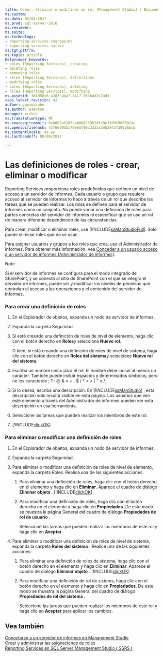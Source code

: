 ```yaml
---
title: Crear, eliminar o modificar un rol (Management Studio) | Documentos de Microsoft
ms.custom: 
ms.date: 03/01/2017
ms.prod: sql-server-2016
ms.reviewer: 
ms.suite: 
ms.technology:
- reporting-services-sharepoint
- reporting-services-native
ms.tgt_pltfrm: 
ms.topic: article
helpviewer_keywords:
- roles [Reporting Services], creating
- deleting roles
- removing roles
- roles [Reporting Services], definitions
- modifying roles
- roles [Reporting Services], deleting
- roles [Reporting Services], modifying
ms.assetid: 3d1d56e6-a283-44a7-8417-36cb4d2c74d1
caps.latest.revision: 42
author: guyinacube
ms.author: asaxton
manager: erikre
ms.translationtype: MT
ms.sourcegitcommit: 0eb007a5207ceb0b023952d5d9ef6d95986092ac
ms.openlocfilehash: 42f66d05b179ee5f00c3322a2eb2943439936bcb
ms.contentlocale: es-es
ms.lasthandoff: 08/09/2017

---
```

# <a name="role-definitions---create-delete-or-modify"></a>Las definiciones de roles - crear, eliminar o modificar
  Reporting Services proporciona roles predefinidos que definen un nivel de acceso a un servidor de informes. Cada usuario o grupo que requiere acceso al servidor de informes lo hace a través de un rol que describe las tareas que se pueden realizar. Los roles se definen para el servidor de informes como un conjunto. No puede variar una definición de roles para partes concretas del servidor de informes ni especificar que se use un rol de manera diferente dependiendo de las circunstancias.  
  
 Para crear, modificar o eliminar roles, use [!INCLUDE[ssManStudioFull](../../includes/ssmanstudiofull-md.md)]. Solo puede eliminar roles que no se usan.  
  
 Para asignar usuarios y grupos a los roles que crea, use el Administrador de informes. Para obtener más información, vea [Conceder a un usuario acceso a un servidor de informes &#40;Administrador de informes&#41;](../../reporting-services/security/grant-user-access-to-a-report-server-report-manager.md).  
  
> [!NOTE]  
>  Si el servidor de informes se configura para el modo integrado de SharePoint, y se conectó al sitio de SharePoint con el que se integra el servidor de informes, puede ver y modificar los niveles de permisos que controlan el acceso a las operaciones y el contenido del servidor de informes.  
  
### <a name="to-create-a-role-definition"></a>Para crear una definición de roles  
  
1.  En el Explorador de objetos, expanda un nodo de servidor de informes.  
  
2.  Expanda la carpeta Seguridad.  
  
3.  Si está creando una definición de roles de nivel de elemento, haga clic con el botón derecho en **Roles**y seleccione **Nuevo rol**.  
  
     O bien, si está creando una definición de roles de nivel de sistema, haga clic con el botón derecho en **Roles del sistema**y seleccione **Nuevo rol del sistema**.  
  
4.  Escriba un nombre único para el rol. El nombre debe incluir al menos un carácter. También puede incluir espacios y determinados símbolos, pero no los caracteres ; ? : @ & = + , $ / * < > | " o /.  
  
5.  Si lo desea, escriba una descripción. En [!INCLUDE[ssManStudio](../../includes/ssmanstudio-md.md)] , esta descripción solo resulta visible en esta página. Los usuarios que ven este elemento a través del Administrador de informes pueden ver esta descripción en esa herramienta.  
  
6.  Seleccione las tareas que pueden realizar los miembros de este rol.  
  
7.  [!INCLUDE[clickOK](../../includes/clickok-md.md)]  
  
### <a name="to-delete-or-modify-a-role-definition"></a>Para eliminar o modificar una definición de roles  
  
1.  En el Explorador de objetos, expanda un nodo de servidor de informes.  
  
2.  Expanda la carpeta Seguridad.  
  
3.  Para eliminar o modificar una definición de roles de nivel de elemento, expanda la carpeta Roles. Realice una de las siguientes acciones:  
  
    1.  Para eliminar una definición de roles, haga clic con el botón derecho en el elemento y haga clic en **Eliminar**. Aparece el cuadro de diálogo **Eliminar objeto** . [!INCLUDE[clickOK](../../includes/clickok-md.md)]  
  
    2.  Para modificar una definición de roles, haga clic con el botón derecho en el elemento y haga clic en **Propiedades**. De este modo se muestra la página General del cuadro de diálogo **Propiedades de rol de usuario** .  
  
         Seleccione las tareas que pueden realizar los miembros de este rol y haga clic en **Aceptar**.  
  
4.  Para eliminar o modificar una definición de roles de nivel de sistema, expanda la carpeta **Roles del sistema** . Realice una de las siguientes acciones:  
  
    1.  Para eliminar una definición de roles de sistema, haga clic con el botón derecho en el elemento y haga clic en **Eliminar**. Aparece el cuadro de diálogo **Eliminar objeto** . [!INCLUDE[clickOK](../../includes/clickok-md.md)]  
  
    2.  Para modificar una definición de rol de sistema, haga clic con el botón derecho en el elemento y haga clic en **Propiedades**. De este modo se muestra la página General del cuadro de diálogo **Propiedades de rol del sistema** .  
  
         Seleccione las tareas que pueden realizar los miembros de este rol y haga clic en **Aceptar** para aplicar los cambios.  
  
## <a name="see-also"></a>Vea también  
 [Conectarse a un servidor de informes en Management Studio](../../reporting-services/tools/connect-to-a-report-server-in-management-studio.md)   
 [Crear y administrar las asignaciones de roles](../../reporting-services/security/create-and-manage-role-assignments.md)   
 [Reporting Services en SQL Server Management Studio &#40; SSRS &#41;](../../reporting-services/tools/reporting-services-in-sql-server-management-studio-ssrs.md)  
  
  

